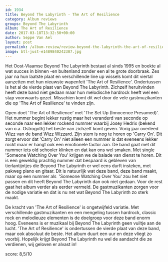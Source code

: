 ```yaml
---
id: 1934
title: Beyond The Labyrinth - The Art of Resilience
category: Album reviews
groups: Beyond The Labyrinth
album: The Art of Resilience
date: 2017-03-18T13:32:50+00:00
author: Seppe Van Ael
layout: post
permalink: /album-review/review-beyond-the-labyrinth-the-art-of-resilience/
image: btl-just-e1489840242307.jpg
---
```

Het Oost-Vlaamse Beyond The Labyrinth bestaat al sinds 1995 en boekte al wat succes in binnen -en buitenland zonder een al te grote doorbraak. Zes jaar na hun laatste plaat en verschillende line up wissels komt dit viertal aanzetten met hun nieuwste wapenfeit 'The Art of Resilience'. Ondertussen is het al de vierde plaat van Beyond The Labyrinth. Zichzelf heruitvinden heeft deze band niet gedaan maar hun melodische hardrock heeft wel een stap voorwaarts gezet. Misschien komt dit wel door de vele gastmuzikanten die op 'The Art of Resilience' te vinden zijn.

Open doet 'The Art of Resilience' met 'The Set Up (Innocence Presumed)'. Het nummer begint lekker rustig maar het veranderd van seconde op seconde naar een lekker rockend nummer waarbij Josey Hedrix (bekend van o.a. Ostrogoth) het beste van zichzelf komt geven. Vorig jaar overleed Wizz van de band Wizz Wizzard. Zijn stem is nog te horen op 'Carry On'. Dit zorgt ervoor dat 'Carry On' niet alleen een nummer is dat eveneens lekker rockt maar er hangt ook een emotionele factor aan. De band gaat met dit nummer iets old schooler klinken en dat kan ons wel smaken. Met single 'Someone Watching Over You' krijgen we de balade van dienst te horen. Dit is een geweldig prachtig nummer dat bespaard is gebleven van tierlantijntjes die Beyond The Labyrinth er wel eens durft insteken, met pakweg piano en gitaar. Dit is natuurlijk wat deze band, deze band maakt, maar op een nummer als  'Someone Watching Over You' zou het niet passen en dit heeft Beyond The Labyrinth dan ook niet gedaan. Voor de rest gaat het album verder als eerder vermeld. De gastmuzikanten zorgen voor de nodige variatie en dat is nu net wat Beyond The Labyrinth zo sterk maakt.

De kracht van 'The Art of Resilience' is ongetwijfeld variatie. Met verschillende gastmuzikanten en een mengeling tussen hardrock, classic rock en melodieuze elementen is de doelgroep voor deze band enorm hoog. Eveneens is er muzikaal bij Beyond The Labyrinth geen vuiltje aan de lucht. 'The Art of Resilience' is ondertussen de vierde plaat van deze band, maar ook absoluut de beste. Het album duurt een uur en deze vliegt zo voorbij. Hopelijk krijgt Beyond The Labyrinth nu wel de aandacht die ze verdienen, wij geloven er alvast in!

score: 8,5/10

&nbsp;